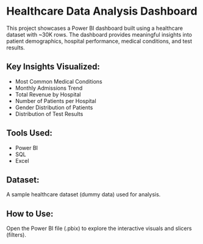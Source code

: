 # Healthcare Data Analysis Dashboard

This project showcases a Power BI dashboard built using a healthcare dataset with ~30K rows. The dashboard provides meaningful insights into patient demographics, hospital performance, medical conditions, and test results.

## Key Insights Visualized:
- Most Common Medical Conditions
- Monthly Admissions Trend
- Total Revenue by Hospital
- Number of Patients per Hospital
- Gender Distribution of Patients
- Distribution of Test Results

## Tools Used:
- Power BI
- SQL
- Excel

## Dataset:
A sample healthcare dataset (dummy data) used for analysis.

## How to Use:
Open the Power BI file (.pbix) to explore the interactive visuals and slicers (filters).



